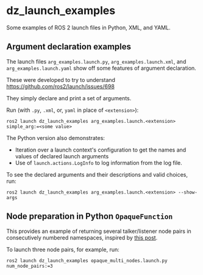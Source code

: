 # dz_launch_examples

Some examples of ROS 2 launch files in Python, XML, and YAML.

## Argument declaration examples

The launch files `arg_examples.launch.py`, `arg_examples.launch.xml`, and `arg_examples.launch.yaml` show off some features
of argument declaration.

These were developed to try to understand https://github.com/ros2/launch/issues/698

They simply declare and print a set of arguments. 

Run (with `.py`, `.xml`, or, `yaml` in place of `<extension>`):

```
ros2 launch dz_launch_examples arg_examples.launch.<extension> simple_arg:=<some value>
```

The Python version also demonstrates:
 - Iteration over a launch context's configuration to get the names and values of 
declared launch arguments
 - Use of `launch.actions.LogInfo` to log information from the log file.

To see the declared arguments and their descriptions and valid choices, run:

```
ros2 launch dz_launch_examples arg_examples.launch.<extension> --show-args
```

## Node preparation in Python `OpaqueFunction`

This provides an example of returning several talker/listener node pairs in consecutively numbered namespaces, inspired by [this post](https://answers.ros.org/question/416438/adding-node-from-within-opaquefunction-in-ros2-python-launch-file/).

To launch three node pairs, for example, run:

```
ros2 launch dz_launch_examples opaque_multi_nodes.launch.py num_node_pairs:=3
```





